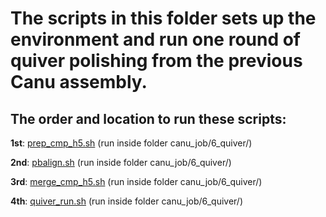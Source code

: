 # The scripts in this folder sets up the environment and run one round of quiver polishing from the previous Canu assembly.

## The order and location to run these scripts:

**1st**: [prep_cmp_h5.sh](prep_cmp_h5.sh)  (run inside folder canu_job/6_quiver/)

**2nd**: [pbalign.sh](pbalign.sh)  (run inside folder canu_job/6_quiver/)

**3rd**: [merge_cmp_h5.sh](merge_cmp_h5.sh)  (run inside folder canu_job/6_quiver/)

**4th**: [quiver_run.sh](quiver_run.sh)  (run inside folder canu_job/6_quiver/)

